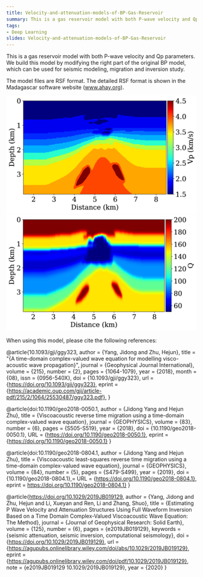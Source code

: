 ```yaml
---
title: Velocity-and-attenuation-models-of-BP-Gas-Reservoir
summary: This is a gas reservoir model with both P-wave velocity and Qp parameters. 
tags:
- Deep Learning
slides: Velocity-and-attenuation-models-of-BP-Gas-Reservoir
---
```


This is a gas reservoir model with both P-wave velocity and Qp parameters. We build this model by modifying the right part of the original BP model, which can be used for seismic modeling, migration and inversion study. 

The model files are RSF format. The detailed RSF format is shown in the Madagascar software website (www.ahay.org). 

![plot](README.assets/vp.png)
![plot](README.assets/qp-16495998744351.png)


When using this model, please cite the following references:


@article{10.1093/gji/ggy323,
    author = {Yang, Jidong and Zhu, Hejun},
    title = "{A time-domain complex-valued wave equation for modelling visco-acoustic wave propagation}",
    journal = {Geophysical Journal International},
    volume = {215},
    number = {2},
    pages = {1064-1079},
    year = {2018},
    month = {08},
    issn = {0956-540X},
    doi = {10.1093/gji/ggy323},
    url = {https://doi.org/10.1093/gji/ggy323},
    eprint = {https://academic.oup.com/gji/article-pdf/215/2/1064/25530487/ggy323.pdf},
}



@article{doi:10.1190/geo2018-0050.1,
author = {Jidong Yang and Hejun Zhu},
title = {Viscoacoustic reverse time migration using a time-domain complex-valued wave equation},
journal = {GEOPHYSICS},
volume = {83},
number = {6},
pages = {S505-S519},
year = {2018},
doi = {10.1190/geo2018-0050.1},
URL = {https://doi.org/10.1190/geo2018-0050.1},
eprint = {https://doi.org/10.1190/geo2018-0050.1}
}


@article{doi:10.1190/geo2018-0804.1,
author = {Jidong Yang and Hejun Zhu},
title = {Viscoacoustic least-squares reverse time migration using a time-domain complex-valued wave equation},
journal = {GEOPHYSICS},
volume = {84},
number = {5},
pages = {S479-S499},
year = {2019},
doi = {10.1190/geo2018-0804.1},=
URL = {https://doi.org/10.1190/geo2018-0804.1},
eprint = https://doi.org/10.1190/geo2018-0804.1}
}


@article{https://doi.org/10.1029/2019JB019129,
author = {Yang, Jidong and Zhu, Hejun and Li, Xueyan and Ren, Li and Zhang, Shuo},
title = {Estimating P Wave Velocity and Attenuation Structures Using Full Waveform Inversion Based on a Time Domain Complex-Valued Viscoacoustic Wave Equation: The Method},
journal = {Journal of Geophysical Research: Solid Earth},
volume = {125},
number = {6},
pages = {e2019JB019129},
keywords = {seismic attenuation, seismic inversion, computational seismology},
doi = {https://doi.org/10.1029/2019JB019129},
url = {https://agupubs.onlinelibrary.wiley.com/doi/abs/10.1029/2019JB019129},
eprint = {https://agupubs.onlinelibrary.wiley.com/doi/pdf/10.1029/2019JB019129},
note = {e2019JB019129 10.1029/2019JB019129},
year = {2020}
}
